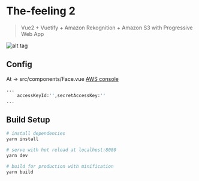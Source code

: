 # The-feeling 2

> Vue2 + Vuetify + Amazon Rekognition + Amazon S3 with Progressive Web App

![alt tag](http://i.imgur.com/0uVqzSQ.png)

## Config

At -> src/components/Face.vue     [AWS console](https://console.aws.amazon.com)

``` bash
...
    accessKeyId:'',secretAccessKey:''
...

```

## Build Setup 

``` bash
# install dependencies
yarn install

# serve with hot reload at localhost:8080
yarn dev

# build for production with minification
yarn build


```

